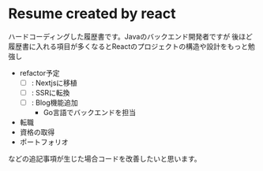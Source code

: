 # Resume created by react
ハードコーディングした履歴書です。Javaのバックエンド開発者ですが
後ほど履歴書に入れる項目が多くなるとReactのプロジェクトの構造や設計をもっと勉強し

- refactor予定
  - [ ] : Nextjsに移植
  - [ ] : SSRに転換
  - [ ] : Blog機能追加
    - Go言語でバックエンドを担当

- 転職
- 資格の取得
- ポートフォリオ

などの追記事項が生じた場合コードを改善したいと思います。

